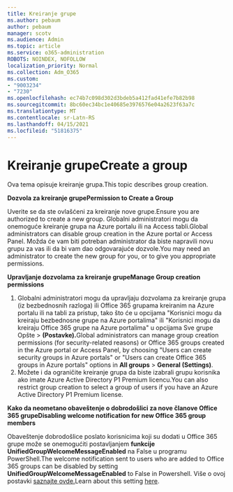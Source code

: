 ```yaml
---
title: Kreiranje grupe
ms.author: pebaum
author: pebaum
manager: scotv
ms.audience: Admin
ms.topic: article
ms.service: o365-administration
ROBOTS: NOINDEX, NOFOLLOW
localization_priority: Normal
ms.collection: Adm_O365
ms.custom:
- "9003234"
- "7230"
ms.openlocfilehash: ec74b7c098d302d3bdeb5a412fad41efe7b82b98
ms.sourcegitcommit: 8bc60ec34bc1e40685e3976576e04a2623f63a7c
ms.translationtype: MT
ms.contentlocale: sr-Latn-RS
ms.lasthandoff: 04/15/2021
ms.locfileid: "51816375"
---
```

# <a name="create-a-group"></a><span data-ttu-id="b0ea4-102">Kreiranje grupe</span><span class="sxs-lookup"><span data-stu-id="b0ea4-102">Create a group</span></span>

<span data-ttu-id="b0ea4-103">Ova tema opisuje kreiranje grupa.</span><span class="sxs-lookup"><span data-stu-id="b0ea4-103">This topic describes group creation.</span></span>

<span data-ttu-id="b0ea4-104">**Dozvola za kreiranje grupe**</span><span class="sxs-lookup"><span data-stu-id="b0ea4-104">**Permission to Create a Group**</span></span>

<span data-ttu-id="b0ea4-105">Uverite se da ste ovlašćeni za kreiranje nove grupe.</span><span class="sxs-lookup"><span data-stu-id="b0ea4-105">Ensure you are authorized to create a new group.</span></span> <span data-ttu-id="b0ea4-106">Globalni administratori mogu da onemoguće kreiranje grupa na Azure portalu ili na Access tabli.</span><span class="sxs-lookup"><span data-stu-id="b0ea4-106">Global administrators can disable group creation in the Azure portal or Access Panel.</span></span> <span data-ttu-id="b0ea4-107">Možda će vam biti potreban administrator da biste napravili novu grupu za vas ili da bi vam dao odgovarajuće dozvole.</span><span class="sxs-lookup"><span data-stu-id="b0ea4-107">You may need an administrator to create the new group for you, or to give you appropriate permissions.</span></span>

<span data-ttu-id="b0ea4-108">**Upravljanje dozvolama za kreiranje grupe**</span><span class="sxs-lookup"><span data-stu-id="b0ea4-108">**Manage Group creation permissions**</span></span>

1. <span data-ttu-id="b0ea4-109">Globalni administratori mogu da upravljaju dozvolama za kreiranje grupa (iz bezbednosnih razloga) ili Office 365 grupama kreiranim na Azure portalu ili na tabli za pristup, tako što će u opcijama "Korisnici mogu da kreiraju bezbednosne grupe na Azure portalima" ili "Korisnici mogu da kreiraju Office 365 grupe na Azure portalima" u opcijama Sve grupe Opšte  >  **(Postavke).**</span><span class="sxs-lookup"><span data-stu-id="b0ea4-109">Global administrators can manage group creation permissions (for security-related reasons) or Office 365 groups created in the Azure portal or Access Panel, by choosing "Users can create security groups in Azure portals" or "Users can create Office 365 groups in Azure portals" options in **All groups** > **General (Settings)**.</span></span>
2. <span data-ttu-id="b0ea4-110">Možete i da ograničite kreiranje grupa da biste izabrali grupu korisnika ako imate Azure Active Directory P1 Premium licencu.</span><span class="sxs-lookup"><span data-stu-id="b0ea4-110">You can also restrict group creation to select a group of users if you have an Azure Active Directory P1 Premium license.</span></span>

<span data-ttu-id="b0ea4-111">**Kako da neometano obaveštenje o dobrodošlici za nove članove Office 365 grupe**</span><span class="sxs-lookup"><span data-stu-id="b0ea4-111">**Disabling welcome notification for new Office 365 group members**</span></span>

<span data-ttu-id="b0ea4-112">Obaveštenje dobrodošlice poslato korisnicima koji su dodati u Office 365 grupe može se onemogućiti postavljanjem **funkcije UnifiedGroupWelcomeMessageEnabled** na False u programu PowerShell.</span><span class="sxs-lookup"><span data-stu-id="b0ea4-112">The welcome notification sent to users who are added to Office 365 groups can be disabled by setting **UnifiedGroupWelcomeMessageEnabled** to False in Powershell.</span></span> <span data-ttu-id="b0ea4-113">Više o ovoj postavki [saznajte ovde.](https://docs.microsoft.com/powershell/module/exchange/set-unifiedgroup?view=exchange-ps&preserve-view=true)</span><span class="sxs-lookup"><span data-stu-id="b0ea4-113">Learn about this setting [here](https://docs.microsoft.com/powershell/module/exchange/set-unifiedgroup?view=exchange-ps&preserve-view=true).</span></span>

